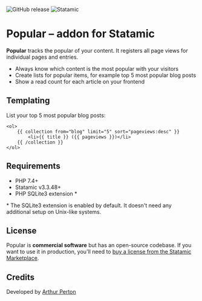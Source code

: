 ![GitHub release](https://flat.badgen.net/github/release/arthurperton/statamic-popular)
![Statamic](https://flat.badgen.net/badge/Statamic/3.0+/FF269E)

# Popular – addon for Statamic

**Popular** tracks the popular of your content. It registers all page views for individual pages and entries.

- Always know which content is the most popular with your visitors
- Create lists for popular items, for example top 5 most popular blog posts
- Show a read count for each article on your frontend

## Templating

List your top 5 most popular blog posts:

```antlers
<ol>
    {{ collection from="blog" limit="5" sort="pageviews:desc" }}
        <li>{{ title }} ({{ pageviews }})</li>
    {{ /collection }}
</ol>
```

## Requirements

- PHP 7.4+
- Statamic v3.3.48+
- PHP SQLite3 extension *

\* The SQLite3 extension is enabled by default. It doesn't need any additional setup on Unix-like systems.

## License

Popular is **commercial software** but has an open-source codebase. If you want to use it in production, you'll need to [buy a license from the Statamic Marketplace](https://statamic.com/addons/arthurperton/popular).

## Credits

Developed by [Arthur Perton](https://www.webenapp.nl)
